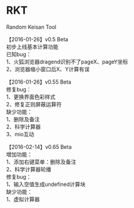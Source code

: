 # RKT  

Random Keisan Tool  

【2016-01-26】v0.5 Beta  
初步上线基本计算功能  
已知bug：  
1、火狐浏览器dragend识别不了pageX、pageY坐标  
2、浏览器缩小窗口后X、Y计算有误

【2016-01-26】v0.55 Beta  
修复bug：  
1、更换界面色彩样式  
2、修复正则屏蔽运算符   
缺少功能：  
1、删除及备注  
2、科学计算器  
3、mio互动

【2016-02-14】v0.65 Beta  
增加功能：  
1、添加右键菜单：删除及备注  
2、科学计算器轮播  
修复bug：  
1、输入空值生成undefined计算块  
缺少功能：  
1、虚拟计算器
